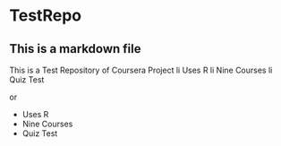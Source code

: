TestRepo
========

## This is a markdown file
This is a Test Repository of Coursera Project
li Uses R
li Nine Courses
li Quiz Test

or 

* Uses R
* Nine Courses
* Quiz Test

